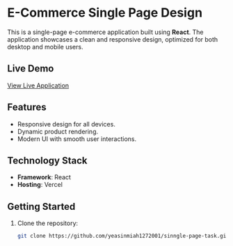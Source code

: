 # E-Commerce Single Page Design

This is a single-page e-commerce application built using **React**. The application showcases a clean and responsive design, optimized for both desktop and mobile users.

## Live Demo

[View Live Application](https://sinngle-page-task.vercel.app/)

## Features

- Responsive design for all devices.
- Dynamic product rendering.
- Modern UI with smooth user interactions.

## Technology Stack

- **Framework**: React
- **Hosting**: Vercel

## Getting Started

1. Clone the repository:
   ```bash
   git clone https://github.com/yeasinmiah1272001/sinngle-page-task.git
   ```
